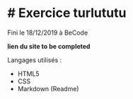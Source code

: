 # # Exercice turlututu

Fini le 18/12/2019 à BeCode

**lien du site to be completed**

Langages utilisés :
- HTML5
- CSS
- Markdown (Readme)

